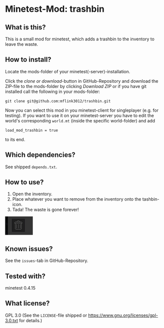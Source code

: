 # Minetest-Mod: trashbin

## What is this?

This is a small mod for minetest, which adds a trashbin to the inventory to leave the waste.

## How to install?

Locate the mods-folder of your minetest(-server)-installation.

Click the *clone or download*-button in GitHub-Repository and download the ZIP-file to the mods-folder by clicking *Download ZIP* or if you have git installed call the following in your mods-folder:
	
	git clone git@github.com:mflink3012/trashbin.git

Now you can select this mod in you minetest-client for singleplayer (e.g. for testing). If you want to use it on your minetest-server you have to edit the world's corresponding ``world.mt`` (inside the specific world-folder) and add

	load_mod_trashbin = true

to its end.

## Which dependencies?

See shipped ``depends.txt``.

## How to use?

1. Open the inventory.
2. Place whatever you want to remove from the inventory onto the tashbin-icon.
3. Tada! The waste is gone forever!

![Screenshot](screenshot.png "Screenshot") 

## Known issues?

See the ``issues``-tab in GitHub-Repository.

## Tested with?

minetest 0.4.15

## What license?

GPL 3.0 (See the ``LICENSE``-file shipped or <https://www.gnu.org/licenses/gpl-3.0.txt> for details.)
